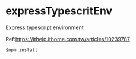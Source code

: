 # expressTypescritEnv
Express typescript environment

Ref:https://ithelp.ithome.com.tw/articles/10239787

```shell=
$npm install
```
